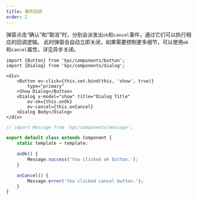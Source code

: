 ```yaml
---
title: 事件回调
order: 2
---
```


弹窗点击“确认”和“取消”时，分别会派发出`ok`和`cancel`事件，通过它们可以执行相应的回调逻辑。
此时弹窗会自动立即关闭，如果需要控制更多细节，可以使用`ok`和`cancel`属性，详见异步关闭。

```vdt
import {Button} from 'kpc/components/button';
import {Dialog} from 'kpc/components/dialog';

<div>
    <Button ev-click={this.set.bind(this, 'show', true)}
        type="primary"
    >Show Dialog</Button>
    <Dialog v-model="show" title="Dialog Title"
        ev-ok={this.onOk}
        ev-cancel={this.onCancel}
    >Dialog Body</Dialog>
</div>
```

```ts
// import Message from 'kpc/components/message';

export default class extends Component {
    static template = template;

    onOk() {
        Message.success('You clicked ok button.');
    }

    onCancel() {
        Message.error('You clicked cancel button.');
    }
}
```
